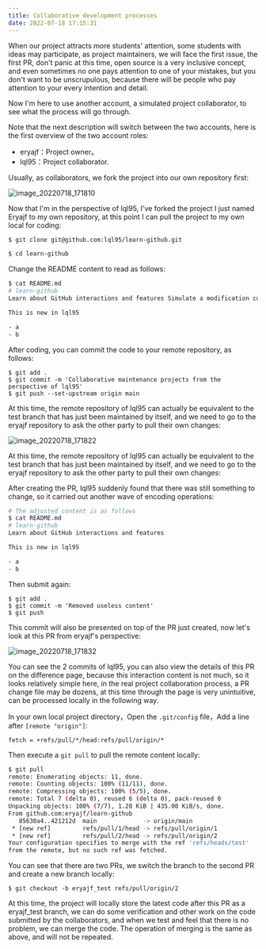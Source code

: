 ```yaml
---
title: Collaborative development processes
date: 2022-07-18 17:15:31
---
```


When our project attracts more students' attention, some students with ideas may participate, as project maintainers, we will face the first issue, the first PR, don't panic at this time, open source is a very inclusive concept, and even sometimes no one pays attention to one of your mistakes, but you don't want to be unscrupulous, because there will be people who pay attention to your every intention and detail.

Now I'm here to use another account, a simulated project collaborator, to see what the process will go through.

Note that the next description will switch between the two accounts, here is the first overview of the two account roles:

- eryajf：Project owner。
- lql95：Project collaborator.

Usually, as collaborators, we fork the project into our own repository first:

![image_20220718_171810](https://cdn.jsdelivr.net/gh/eryajf/tu/img/image_20220718_171810.png)

Now that I'm in the perspective of lql95, I've forked the project I just named Eryajf to my own repository, at this point I can pull the project to my own local for coding:

```sh
$ git clone git@github.com:lql95/learn-github.git

$ cd learn-github
```

Change the README content to read as follows:

```sh
$ cat README.md
# learn-github
Learn about GitHub interactions and features Simulate a modification commit.

This is new in lql95

- a
- b
```

After coding, you can commit the code to your remote repository, as follows:

```
$ git add .
$ git commit -m 'Collaborative maintenance projects from the perspective of lql95'
$ git push --set-upstream origin main
```

At this time, the remote repository of lql95 can actually be equivalent to the test branch that has just been maintained by itself, and we need to go to the eryajf repository to ask the other party to pull their own changes:

![image_20220718_171822](https://cdn.jsdelivr.net/gh/eryajf/tu/img/image_20220718_171822.png)

At this time, the remote repository of lql95 can actually be equivalent to the test branch that has just been maintained by itself, and we need to go to the eryajf repository to ask the other party to pull their own changes:

After creating the PR, lql95 suddenly found that there was still something to change, so it carried out another wave of encoding operations:

```sh
# The adjusted content is as follows
$ cat README.md
# learn-github
Learn about GitHub interactions and features

This is new in lql95

- a
- b
```

Then submit again:

```
$ git add .
$ git commit -m 'Removed useless content'
$ git push
```

This commit will also be presented on top of the PR just created, now let's look at this PR from eryajf's perspective:

![image_20220718_171832](https://cdn.jsdelivr.net/gh/eryajf/tu/img/image_20220718_171832.png)

You can see the 2 commits of lql95, you can also view the details of this PR on the difference page, because this interaction content is not much, so it looks relatively simple here, in the real project collaboration process, a PR change file may be dozens, at this time through the page is very unintuitive, can be processed locally in the following way.

In your own local project directory，Open the `.git/config` file，Add a line after `[remote "origin"]`:

```
fetch = +refs/pull/*/head:refs/pull/origin/*
```

Then execute a `git pull` to pull the remote content locally:

```sh
$ git pull
remote: Enumerating objects: 11, done.
remote: Counting objects: 100% (11/11), done.
remote: Compressing objects: 100% (5/5), done.
remote: Total 7 (delta 0), reused 6 (delta 0), pack-reused 0
Unpacking objects: 100% (7/7), 1.28 KiB | 435.00 KiB/s, done.
From github.com:eryajf/learn-github
   85630a4..421212d  main             -> origin/main
 * [new ref]         refs/pull/1/head -> refs/pull/origin/1
 * [new ref]         refs/pull/2/head -> refs/pull/origin/2
Your configuration specifies to merge with the ref 'refs/heads/test'
from the remote, but no such ref was fetched.
```

You can see that there are two PRs, we switch the branch to the second PR and create a new branch locally:

```
$ git checkout -b eryajf_test refs/pull/origin/2
```

At this time, the project will locally store the latest code after this PR as a eryajf_test branch, we can do some verification and other work on the code submitted by the collaborators, and when we test and feel that there is no problem, we can merge the code. The operation of merging is the same as above, and will not be repeated.
